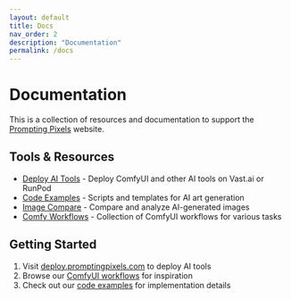 ```yaml
---
layout: default
title: Docs
nav_order: 2
description: "Documentation"
permalink: /docs
---
```


# Documentation

This is a collection of resources and documentation to support the [Prompting Pixels](https://promptingpixels.com) website.

## Tools & Resources

- [Deploy AI Tools](./deploy_workflows/index.md) - Deploy ComfyUI and other AI tools on Vast.ai or RunPod
- [Code Examples](./code_examples/index.md) - Scripts and templates for AI art generation
- [Image Compare](./image-compare/index.md) - Compare and analyze AI-generated images
- [Comfy Workflows](./comfy_workflows/index.md) - Collection of ComfyUI workflows for various tasks

## Getting Started

1. Visit [deploy.promptingpixels.com](https://deploy.promptingpixels.com/) to deploy AI tools
2. Browse our [ComfyUI workflows](./comfy_workflows/index.md) for inspiration
3. Check out our [code examples](./code_examples/index.md) for implementation details